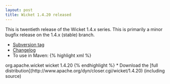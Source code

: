 ```yaml
---
layout: post
title: Wicket 1.4.20 released
---
```


This is twentieth release of the Wicket 1.4.x series. This is primarily a minor bugfix release on the 1.4.x (stable) branch.

* [Subversion tag](http://git-wip-us.apache.org/repos/asf/wicket/repo?p=wicket.git;a=shortlog;h=refs/tags/release/wicket-1.4.20)
* [Changelog](https://issues.apache.org/jira/secure/ReleaseNote.jspa?projectId=12310561&version=12318545)
* To use in Maven:
{% highlight xml %}
<dependency>
    <groupId>org.apache.wicket</groupId>
    <artifactId>wicket</artifactId>
    <version>1.4.20</version>
</dependency>
{% endhighlight %}
* Download the [full distribution](http://www.apache.org/dyn/closer.cgi/wicket/1.4.20) (including source)
